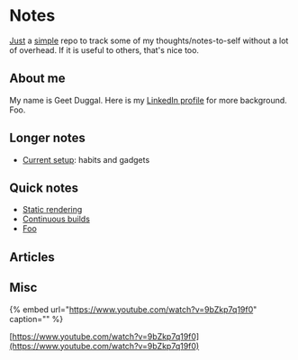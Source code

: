 # Notes

[Just](continuous-builds/#oink) a [simple](continuous-builds/#oink) repo to track some of my thoughts/notes-to-self without a lot of overhead. If it is useful to others, that's nice too.

## About me

My name is Geet Duggal. Here is my [LinkedIn profile](https://github.com/geetduggal/notes/tree/719c78ec43b358c4b532992f56aa2f07246fae48/www.linkedin.com/in/geet-duggal-14321330/README.md) for more background.   Foo.

## Longer notes

* [Current setup](current-setup/#transportation): habits and gadgets

## Quick notes

* [Static rendering](continuous-builds/static-rendering.md)
* [Continuous builds](continuous-builds/)
* [Foo](current-setup/fdojfoj.md)

## Articles

## Misc

{% embed url="https://www.youtube.com/watch?v=9bZkp7q19f0" caption="" %}

[https://www.youtube.com/watch?v=9bZkp7q19f0](https://www.youtube.com/watch?v=9bZkp7q19f0)

